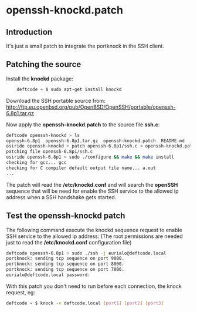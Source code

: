 openssh-knockd.patch
====================

Introduction
------------

It's just a small patch to integrate the portknock in the SSH client.


Patching the source
-------------------

Install the **knockd** package:

```bash
	deftcode ~ $ sudo apt-get install knockd
```

Download the SSH portable source from: http://ftp.eu.openbsd.org/pub/OpenBSD/OpenSSH/portable/openssh-6.8p1.tar.gz

Now apply the **openssh-knockd.patch** to the source file **ssh.c**:

```bash
deftcode openssh-knockd > ls
openssh-6.8p1  openssh-6.8p1.tar.gz  openssh-knockd.patch  README.md
osiride openssh-knockd > patch openssh-6.8p1/ssh.c < openssh-knockd.patch 
patching file openssh-6.8p1/ssh.c
osiride openssh-6.8p1 > sudo ./configure && make && make install
checking for gcc... gcc
checking for C compiler default output file name... a.out
...
```

The patch will read the **/etc/knockd.conf** and will search the **openSSH** sequence that will be need for enable 
the SSH service to the allowed ip address when a  SSH handshake gets started.

Test the openssh-knockd patch
-----------------------------

The following command execute the knockd sequence request to enable SSH service to the allowed ip address:
(The root permissions are needed just to read the **/etc/knockd.conf** configuration file)

```bash
deftcode openssh-6.8p1 > sudo ./ssh -j eurialo@deftcode.local
portknock: sending tcp sequence on port 9000.
portknock: sending tcp sequence on port 8000.
portknock: sending tcp sequence on port 7000.
eurialo@deftcode.local password: 
```

With this patch you don't need to run before each connection, the knock request, eg:

```bash
deftcode ~ $ knock -v deftcode.local [port1] [port2] [port3]
```